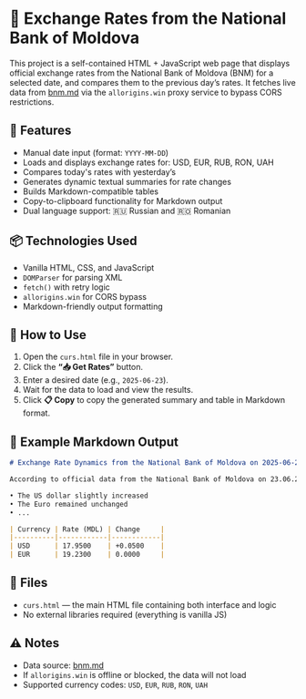 # 💱 Exchange Rates from the National Bank of Moldova

This project is a self-contained HTML + JavaScript web page that displays official exchange rates from the National Bank of Moldova (BNM) for a selected date, and compares them to the previous day’s rates.
It fetches live data from [bnm.md](https://bnm.md/) via the `allorigins.win` proxy service to bypass CORS restrictions.

## 🔧 Features

* Manual date input (format: `YYYY-MM-DD`)
* Loads and displays exchange rates for: USD, EUR, RUB, RON, UAH
* Compares today's rates with yesterday’s
* Generates dynamic textual summaries for rate changes
* Builds Markdown-compatible tables
* Copy-to-clipboard functionality for Markdown output
* Dual language support: 🇷🇺 Russian and 🇷🇴 Romanian

## 📦 Technologies Used

* Vanilla HTML, CSS, and JavaScript
* `DOMParser` for parsing XML
* `fetch()` with retry logic
* `allorigins.win` for CORS bypass
* Markdown-friendly output formatting

## 🚀 How to Use

1. Open the `curs.html` file in your browser.
2. Click the **“📥 Get Rates”** button.
3. Enter a desired date (e.g., `2025-06-23`).
4. Wait for the data to load and view the results.
5. Click **📋 Copy** to copy the generated summary and table in Markdown format.

## 📝 Example Markdown Output

```markdown
# Exchange Rate Dynamics from the National Bank of Moldova on 2025-06-23

According to official data from the National Bank of Moldova on 23.06.2025:

• The US dollar slightly increased  
• The Euro remained unchanged  
• ...

| Currency | Rate (MDL) | Change     |
|----------|------------|------------|
| USD      | 17.9500    | +0.0500    |
| EUR      | 19.2300    | 0.0000     |
```

## 📁 Files

* `curs.html` — the main HTML file containing both interface and logic
* No external libraries required (everything is vanilla JS)

## ⚠️ Notes

* Data source: [bnm.md](https://bnm.md)
* If `allorigins.win` is offline or blocked, the data will not load
* Supported currency codes: `USD`, `EUR`, `RUB`, `RON`, `UAH`
